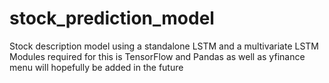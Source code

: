 # stock_prediction_model
Stock description model using a standalone LSTM and a multivariate LSTM
Modules required for this is TensorFlow and Pandas as well as yfinance 
menu will hopefully be added in the future
